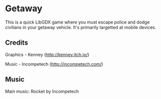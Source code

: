 # Getaway
This is a quick LibGDX game where you must escape police and dodge civilians in your getaway vehicle. It's primarily targetted at mobile devices.

## Credits

Graphics - Kenney (http://kenney.itch.io/)

Music - Incompetech (http://incompetech.com/)

## Music

Main music: Rocket by Incompetech
